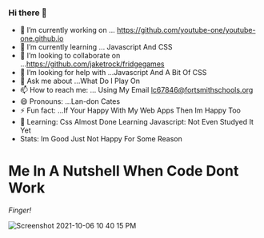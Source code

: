 ### Hi there 👋
- 🔭 I’m currently working on ... https://github.com/youtube-one/youtube-one.github.io
- 🌱 I’m currently learning ... Javascript And CSS
- 👯 I’m looking to collaborate on ...https://github.com/jaketrock/fridgegames
- 🤔 I’m looking for help with ...Javascript And A Bit Of CSS
- 💬 Ask me about ...What Do I Play On
- 📫 How to reach me: ... Using My Email lc67846@fortsmithschools.org
- 😄 Pronouns: ...Lan-don Cates
- ⚡ Fun fact: ...If Your Happy With My Web Apps Then Im Happy Too
- 🥰 Learning: Css Almost Done Learning Javascript: Not Even Studyed It Yet
- Stats: Im Good Just Not Happy For Some Reason

# Me In A Nutshell When Code Dont Work

*Finger!*

![Screenshot 2021-10-06 10 40 15 PM](https://user-images.githubusercontent.com/64691261/136316752-6905100a-e976-497f-93b0-5949d78b1af0.png)
